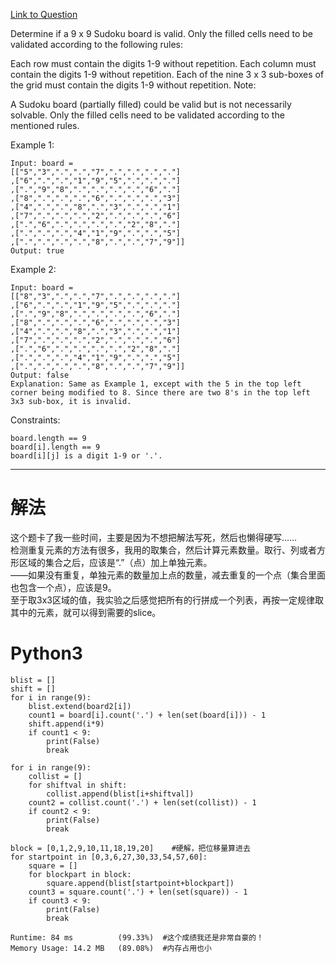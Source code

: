 [Link to Question](https://leetcode.com/explore/interview/card/top-interview-questions-easy/92/array/769/)

Determine if a 9 x 9 Sudoku board is valid. Only the filled cells need to be validated according to the following rules:

Each row must contain the digits 1-9 without repetition.
Each column must contain the digits 1-9 without repetition.
Each of the nine 3 x 3 sub-boxes of the grid must contain the digits 1-9 without repetition.
Note:

A Sudoku board (partially filled) could be valid but is not necessarily solvable.
Only the filled cells need to be validated according to the mentioned rules.
 

Example 1:

```
Input: board = 
[["5","3",".",".","7",".",".",".","."]
,["6",".",".","1","9","5",".",".","."]
,[".","9","8",".",".",".",".","6","."]
,["8",".",".",".","6",".",".",".","3"]
,["4",".",".","8",".","3",".",".","1"]
,["7",".",".",".","2",".",".",".","6"]
,[".","6",".",".",".",".","2","8","."]
,[".",".",".","4","1","9",".",".","5"]
,[".",".",".",".","8",".",".","7","9"]]
Output: true
```
Example 2:
```
Input: board = 
[["8","3",".",".","7",".",".",".","."]
,["6",".",".","1","9","5",".",".","."]
,[".","9","8",".",".",".",".","6","."]
,["8",".",".",".","6",".",".",".","3"]
,["4",".",".","8",".","3",".",".","1"]
,["7",".",".",".","2",".",".",".","6"]
,[".","6",".",".",".",".","2","8","."]
,[".",".",".","4","1","9",".",".","5"]
,[".",".",".",".","8",".",".","7","9"]]
Output: false
Explanation: Same as Example 1, except with the 5 in the top left corner being modified to 8. Since there are two 8's in the top left 3x3 sub-box, it is invalid.
 ```

Constraints:
```
board.length == 9
board[i].length == 9
board[i][j] is a digit 1-9 or '.'.
```

-----
# 解法
这个题卡了我一些时间，主要是因为不想把解法写死，然后也懒得硬写……     
检测重复元素的方法有很多，我用的取集合，然后计算元素数量。取行、列或者方形区域的集合之后，应该是“.”（点）加上单独元素。     
——如果没有重复，单独元素的数量加上点的数量，减去重复的一个点（集合里面也包含一个点），应该是9。      
至于取3x3区域的值，我实验之后感觉把所有的行拼成一个列表，再按一定规律取其中的元素，就可以得到需要的slice。

# Python3
```python3
blist = []
shift = []
for i in range(9):
    blist.extend(board2[i])
    count1 = board[i].count('.') + len(set(board[i])) - 1
    shift.append(i*9)
    if count1 < 9:
        print(False)
        break

for i in range(9):
    collist = []
    for shiftval in shift:
        collist.append(blist[i+shiftval])
    count2 = collist.count('.') + len(set(collist)) - 1
    if count2 < 9:
        print(False)
        break    

block = [0,1,2,9,10,11,18,19,20]    #硬解，把位移量算进去
for startpoint in [0,3,6,27,30,33,54,57,60]:
    square = []
    for blockpart in block:
        square.append(blist[startpoint+blockpart])
    count3 = square.count('.') + len(set(square)) - 1
    if count3 < 9:
        print(False)
        break   

Runtime: 84 ms          (99.33%)  #这个成绩我还是非常自豪的！
Memory Usage: 14.2 MB   (89.08%)  #内存占用也小
```
